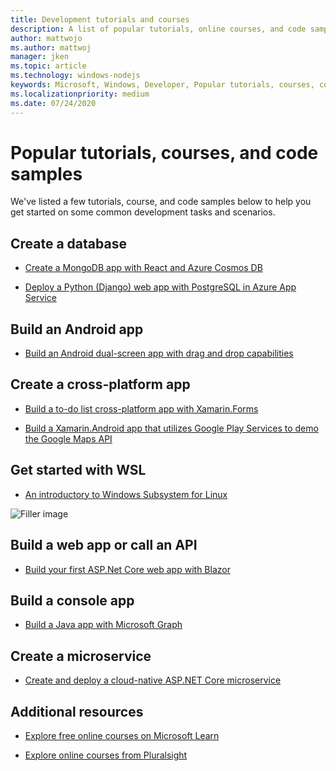 ```yaml
---
title: Development tutorials and courses
description: A list of popular tutorials, online courses, and code samples for common development tasks and scenarios.
author: mattwojo 
ms.author: mattwoj 
manager: jken
ms.topic: article
ms.technology: windows-nodejs
keywords: Microsoft, Windows, Developer, Popular tutorials, courses, code samples, WSL
ms.localizationpriority: medium
ms.date: 07/24/2020
---
```


# Popular tutorials, courses, and code samples

We've listed a few tutorials, course, and code samples below to help you get started on some common development tasks and scenarios.

## Create a database

* [Create a MongoDB app with React and Azure Cosmos DB](/azure/cosmos-db/tutorial-develop-mongodb-react)

* [Deploy a Python (Django) web app with PostgreSQL in Azure App Service](/azure/app-service/containers/tutorial-python-postgresql-app?tabs=bash)

## Build an Android app

* [Build an Android dual-screen app with drag and drop capabilities](/dual-screen/android/samples)

## Create a cross-platform app

* [Build a to-do list cross-platform app with Xamarin.Forms](/samples/xamarin/xamarin-forms-samples/todo/)

* [Build a Xamarin.Android app that utilizes Google Play Services to demo the Google Maps API](/samples/xamarin/xamarin-forms-samples/todo/)

## Get started with WSL

* [An introductory to Windows Subsystem for Linux](/learn/modules/get-started-with-windows-subsystem-for-linux/)

![Filler image](../images/wsl-learn-course.png)

## Build a web app or call an API

* [Build your first ASP.Net Core web app with Blazor](/aspnet/core/tutorials/build-your-first-blazor-app)

<!--- * [Call an ASP.NET Core Web API from a WPF application using Azure AD V2](/samples/azure-samples/active-directory-dotnet-native-aspnetcore-v2/calling-an-aspnet-core-web-api-from-a-wpf-application-using-azure-ad-v2/) --->

## Build a console app

* [Build a Java app with Microsoft Graph](/graph/tutorials/java)

## Create a microservice

* [Create and deploy a cloud-native ASP.NET Core microservice](/learn/modules/microservices-aspnet-core/)

## Additional resources

* [Explore free online courses on Microsoft Learn](/learn/browse/)

* [Explore online courses from Pluralsight](https://www.pluralsight.com/browse/software-development)
